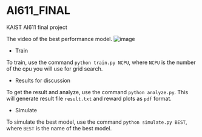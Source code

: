 # AI611_FINAL
KAIST AI611 final project

The video of the best performance model.
![image](https://user-images.githubusercontent.com/45076203/122025051-faa0d480-ce03-11eb-87ef-96db2ff1a9ee.gif)

- Train

To train, use the command `python train.py NCPU`, where `NCPU` is the number
of the cpu you will use for grid search.

- Results for discussion

To get the result and analyze, use the command `python analyze.py`.
This will generate result file `result.txt` and reward plots as `pdf` format.

- Simulate

To simulate the best model, use the command `python simulate.py BEST`, where
`BEST` is the name of the best model.
